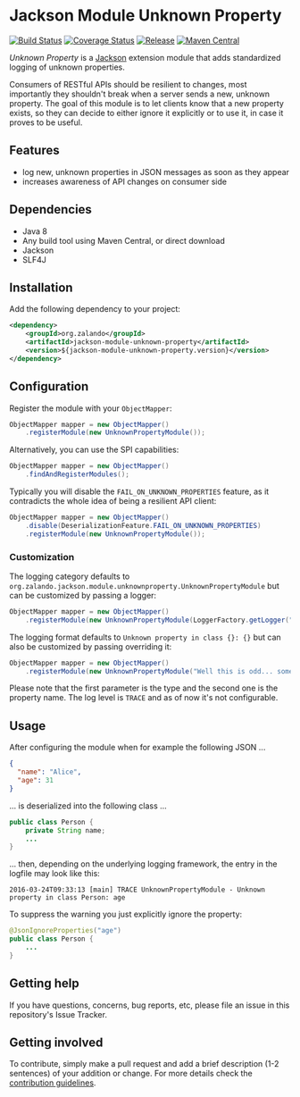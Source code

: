 # Jackson Module Unknown Property

[![Build Status](https://img.shields.io/travis/zalando/jackson-module-unknown-property.svg)](https://travis-ci.org/zalando/jackson-module-unknown-property)
[![Coverage Status](https://img.shields.io/coveralls/zalando/jackson-module-unknown-property.svg)](https://coveralls.io/r/zalando/jackson-module-unknown-property)
[![Release](https://img.shields.io/github/release/zalando/jackson-module-unknown-property.svg)](https://github.com/zalando/jackson-module-unknown-property/releases)
[![Maven Central](https://img.shields.io/maven-central/v/org.zalando/jackson-module-unknown-property.svg)](https://maven-badges.herokuapp.com/maven-central/org.zalando/jackson-module-unknown-property)

*Unknown Property* is a [Jackson](https://github.com/codehaus/jackson) extension module that adds standardized logging 
of unknown properties.

Consumers of RESTful APIs should be resilient to changes, most importantly they shouldn't break when a server sends
a new, unknown property. The goal of this module is to let clients know that a new property exists, so they can decide
to either ignore it explicitly or to use it, in case it proves to be useful.

## Features

- log new, unknown properties in JSON messages as soon as they appear
- increases awareness of API changes on consumer side

## Dependencies

- Java 8
- Any build tool using Maven Central, or direct download
- Jackson
- SLF4J

## Installation

Add the following dependency to your project:

```xml
<dependency>
    <groupId>org.zalando</groupId>
    <artifactId>jackson-module-unknown-property</artifactId>
    <version>${jackson-module-unknown-property.version}</version>
</dependency>
```

## Configuration

Register the module with your `ObjectMapper`:

```java
ObjectMapper mapper = new ObjectMapper()
    .registerModule(new UnknownPropertyModule());
```

Alternatively, you can use the SPI capabilities:

```java
ObjectMapper mapper = new ObjectMapper()
    .findAndRegisterModules();
```

Typically you will disable the `FAIL_ON_UNKNOWN_PROPERTIES` feature, as it contradicts the whole idea of being a
resilient API client:

```java
ObjectMapper mapper = new ObjectMapper()
    .disable(DeserializationFeature.FAIL_ON_UNKNOWN_PROPERTIES)
    .registerModule(new UnknownPropertyModule());
```

### Customization

The logging category defaults to `org.zalando.jackson.module.unknownproperty.UnknownPropertyModule` but can be
customized by passing a logger: 

```java
ObjectMapper mapper = new ObjectMapper()
    .registerModule(new UnknownPropertyModule(LoggerFactory.getLogger("unknown-property")));
```

The logging format defaults to `Unknown property in class {}: {}` but can also be customized by passing overriding it:

```java
ObjectMapper mapper = new ObjectMapper()
    .registerModule(new UnknownPropertyModule("Well this is odd... somebody changed {} and added '{}'"));
```

Please note that the first parameter is the type and the second one is the property name. The log level is `TRACE` and
as of now it's not configurable.

## Usage

After configuring the module when for example the following JSON ...

```json
{
  "name": "Alice",
  "age": 31
}
```

... is deserialized into the following class ...

```java
public class Person {
    private String name;
    ...
}
```

... then, depending on the underlying logging framework, the entry in the logfile may look like this:

```
2016-03-24T09:33:13 [main] TRACE UnknownPropertyModule - Unknown property in class Person: age
```

To suppress the warning you just explicitly ignore the property:

```java
@JsonIgnoreProperties("age")
public class Person {
    ...
}
```

## Getting help

If you have questions, concerns, bug reports, etc, please file an issue in this repository's Issue Tracker.

## Getting involved

To contribute, simply make a pull request and add a brief description (1-2 sentences) of your addition or change. For
more details check the [contribution guidelines](CONTRIBUTING.md).